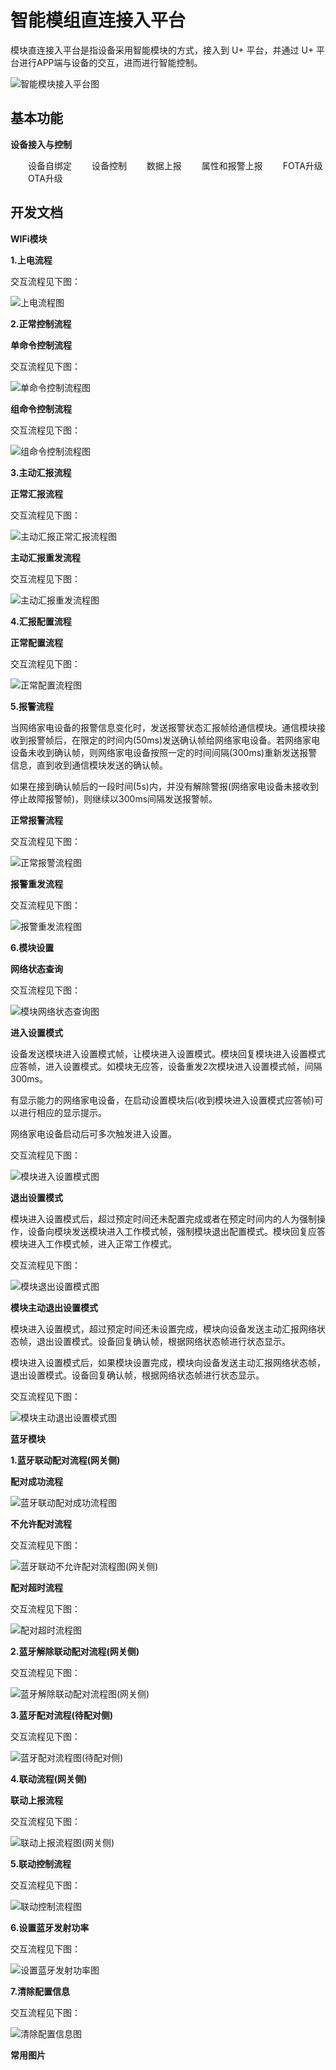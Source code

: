 # 智能模组直连接入平台
  模块直连接入平台是指设备采用智能模块的方式，接入到 U+ 平台，并通过 U+ 平台进行APP端与设备的交互，进而进行智能控制。

![智能模块接入平台图][pic1]

## 基本功能

**设备接入与控制**

&emsp;&emsp;设备自绑定
&emsp;&emsp;设备控制
&emsp;&emsp;数据上报
&emsp;&emsp;属性和报警上报 
&emsp;&emsp;FOTA升级
&emsp;&emsp;OTA升级



## 开发文档

**WIFi模块**

**1.上电流程**

交互流程见下图：

![上电流程图][pic2]

**2.正常控制流程**

**单命令控制流程**

交互流程见下图：

![单命令控制流程图][pic3]

**组命令控制流程**

交互流程见下图：

![组命令控制流程图][pic4]

**3.主动汇报流程**

**正常汇报流程**

交互流程见下图：

![主动汇报正常汇报流程图][pic5]

**主动汇报重发流程** 

交互流程见下图：

![主动汇报重发流程图][pic6]

**4.汇报配置流程** 

**正常配置流程**

交互流程见下图：

![正常配置流程图][pic7]





**5.报警流程** 

当网络家电设备的报警信息变化时，发送报警状态汇报帧给通信模块。通信模块接收到报警帧后，在限定的时间内(50ms)发送确认帧给网络家电设备。若网络家电设备未收到确认帧，则网络家电设备按照一定的时间间隔(300ms)重新发送报警信息，直到收到通信模块发送的确认帧。

如果在接到确认帧后的一段时间(5s)内，并没有解除警报(网络家电设备未接收到停止故障报警帧)，则继续以300ms间隔发送报警帧。

**正常报警流程**

交互流程见下图：

![正常报警流程图][pic8]

**报警重发流程**

交互流程见下图：

![报警重发流程图][pic9]

**6.模块设置**

**网络状态查询**

交互流程见下图：

![模块网络状态查询图][pic10]

**进入设置模式**

设备发送模块进入设置模式帧，让模块进入设置模式。模块回复模块进入设置模式应答帧，进入设置模式。如模块无应答，设备重发2次模块进入设置模式帧，间隔300ms。

有显示能力的网络家电设备，在启动设置模块后(收到模块进入设置模式应答帧)可以进行相应的显示提示。

网络家电设备启动后可多次触发进入设置。

交互流程见下图：

![模块进入设置模式图][pic11]

**退出设置模式**

模块进入设置模式后，超过预定时间还未配置完成或者在预定时间内的人为强制操作，设备向模块发送模块进入工作模式帧，强制模块退出配置模式。模块回复应答模块进入工作模式帧，进入正常工作模式。

交互流程见下图：

![模块退出设置模式图][pic12]

**模块主动退出设置模式**

模块进入设置模式，超过预定时间还未设置完成，模块向设备发送主动汇报网络状态帧，退出设置模式。设备回复确认帧，根据网络状态帧进行状态显示。

模块进入设置模式后，如果模块设置完成，模块向设备发送主动汇报网络状态帧，退出设置模式。设备回复确认帧，根据网络状态帧进行状态显示。

交互流程见下图：

![模块主动退出设置模式图][pic13]

**蓝牙模块**

**1.蓝牙联动配对流程(网关侧)**

**配对成功流程**

![蓝牙联动配对成功流程图][pic14]

**不允许配对流程**

交互流程见下图：

![蓝牙联动不允许配对流程图(网关侧)][pic15]

**配对超时流程**

交互流程见下图：

![配对超时流程图][pic16]

**2.蓝牙解除联动配对流程(网关侧)**

交互流程见下图：

![蓝牙解除联动配对流程图(网关侧)][pic17]

**3.蓝牙配对流程(待配对侧)**

交互流程见下图：

![蓝牙配对流程图(待配对侧)][pic18]

**4.联动流程(网关侧)**

**联动上报流程**

交互流程见下图：

![联动上报流程图(网关侧)][pic19]

 **5.联动控制流程**

交互流程见下图：

![联动控制流程图][pic20]

 

**6.设置蓝牙发射功率**

交互流程见下图：

![设置蓝牙发射功率图][pic21]

**7.清除配置信息**

交互流程见下图：

![清除配置信息图][pic22]

**常用图片**

[pic1]:../Device-dev/_media/_module/pic1.png
[pic2]:../Device-dev/_media/_module/pic2.png
[pic3]:../Device-dev/_media/_module/pic3.png
[pic4]:../Device-dev/_media/_module/pic4.png
[pic5]:../Device-dev/_media/_module/pic5.png
[pic6]:../Device-dev/_media/_module/pic6.png
[pic7]:../Device-dev/_media/_module/pic7.png
[pic8]:../Device-dev/_media/_module/pic8.png
[pic9]:../Device-dev/_media/_module/pic9.png
[pic10]:../Device-dev/_media/_module/pic10.png
[pic11]:../Device-dev/_media/_module/pic11.png
[pic12]:../Device-dev/_media/_module/pic12.png
[pic13]:../Device-dev/_media/_module/pic13.png
[pic14]:../Device-dev/_media/_module/pic14.png
[pic15]:../Device-dev/_media/_module/pic15.png
[pic16]:../Device-dev/_media/_module/pic16.png
[pic17]:../Device-dev/_media/_module/pic17.png
[pic18]:../Device-dev/_media/_module/pic18.png
[pic19]:../Device-dev/_media/_module/pic19.png
[pic20]:../Device-dev/_media/_module/pic20.png
[pic21]:../Device-dev/_media/_module/pic21.png
[pic22]:../Device-dev/_media/_module/pic22.png

